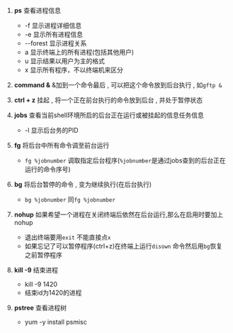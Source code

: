 1. **ps** 查看进程信息
	- -f 显示进程详细信息
	- -e 显示所有进程信息
	- --forest  显示进程关系
	- a 显示终端上的所有进程(包括其他用户)
	- u 显示结果以用户为主的格式
	- x 显示所有程序，不以终端机来区分
1. **command &** &加到一个命令最后 , 可以把这个命令放到后台执行 , 如`gftp &`

2. **ctrl + z**  挂起 , 将一个正在前台执行的命令放到后台 , 并处于暂停状态

3. **jobs**  查看当前shell环境所启的后台正在运行或被挂起的信息任务信息
	- -l 显示后台务的PID 

4. **fg** 将后台中所有命令调至前台运行
	- `fg %jobnumber` 调取指定后台程序(`%jobnumber`是通过jobs查到的后台正在运行的命令序号)

5. **bg** 将后台暂停的命令 , 变为继续执行(在后台执行)
	 - `bg %jobnumber` 同`fg %jobnumber`

6. **nohup** 如果希望一个进程在关闭终端后依然在后台运行,那么在启用时要加上nohup
	- 退出终端要用`exit` 不能直接点`x`
	- 如果忘记了可以暂停程序(ctrl+z)在终端上运行`disown` 命令然后用`bg`恢复之前暂停程序
7. **kill -9** 结束进程

	- kill -9 1420
	- 结束id为1420的进程

8.  **pstree** 查看进程树
	- yum -y install psmisc 
